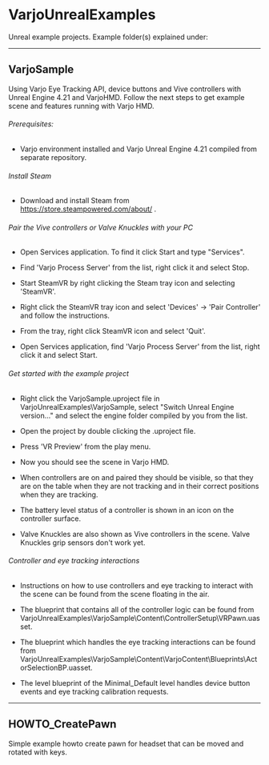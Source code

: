 # VarjoUnrealExamples
Unreal example projects. Example folder(s) explained under:

-----------------------------------------------------------------------------------------------------

## VarjoSample

Using Varjo Eye Tracking API, device buttons and Vive controllers with Unreal Engine 4.21 and VarjoHMD.
Follow the next steps to get example scene and features running with Varjo HMD.

###### Prerequisites:

-   Varjo environment installed and Varjo Unreal Engine 4.21 compiled from separate repository.

###### Install Steam

-   Download and install Steam from https://store.steampowered.com/about/ .

###### Pair the Vive controllers or Valve Knuckles with your PC

-   Open Services application. To find it click Start and type "Services".

-   Find 'Varjo Process Server' from the list, right click it and select Stop.

-   Start SteamVR by right clicking the Steam tray icon and selecting 'SteamVR'.

-   Right click the SteamVR tray icon and select 'Devices' -> 'Pair Controller' and follow
    the instructions.

-   From the tray, right click SteamVR icon and select 'Quit'.

-   Open Services application, find 'Varjo Process Server' from the list, right click it and
    select Start.

###### Get started with the example project

-   Right click the VarjoSample.uproject file in VarjoUnrealExamples\VarjoSample, select
    "Switch Unreal Engine version..." and select the engine folder compiled by you from the list.

-   Open the project by double clicking the .uproject file.

-   Press 'VR Preview' from the play menu.

-   Now you should see the scene in Varjo HMD.

-   When controllers are on and paired they should be visible, so that they are on the table when
	they are not tracking and in their correct positions when they are tracking.

-   The battery level status of a controller is shown in an icon on the controller surface.

-	Valve Knuckles are also shown as Vive controllers in the scene. Valve Knuckles grip sensors don't
	work yet.

###### Controller and eye tracking interactions

-	Instructions on how to use controllers and eye tracking to interact with the scene can be found 
	from the scene floating in the air.
	
-	The blueprint that contains all of the controller logic can be found from 
	VarjoUnrealExamples\VarjoSample\Content\ControllerSetup\VRPawn.uasset.
	
-	The blueprint which handles the eye tracking interactions can be found from
    VarjoUnrealExamples\VarjoSample\Content\VarjoContent\Blueprints\ActorSelectionBP.uasset.

-	The level blueprint of the Minimal_Default level handles device button events and eye tracking
	calibration requests.
-----------------------------------------------------------------------------------------------------

## HOWTO_CreatePawn 

Simple example howto create pawn for headset that can be moved and rotated with keys.
